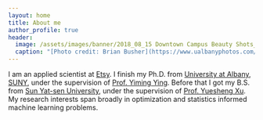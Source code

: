 ```yaml
---
layout: home
title: About me
author_profile: true
header:
  image: /assets/images/banner/2018_08_15 Downtown Campus Beauty Shots_MG_4819.jpg
  caption: "[Photo credit: Brian Busher](https://www.ualbanyphotos.com/)"
---
```


I am an applied scientist at [Etsy](https://www.dsml.etsy.com/). I finish my Ph.D. from [University at Albany, SUNY](https://www.albany.edu/), under the supervision of [Prof. Yiming Ying](https://www.albany.edu/~yy298919/). Before that I got my B.S. from [Sun Yat-sen University](https://www.sysu.edu.cn/sysuen/), under the supervision of [Prof. Yuesheng Xu](https://scholar.google.com/citations?user=sOkv66IAAAAJ). My research interests span broadly in optimization and statistics informed machine learning problems.
